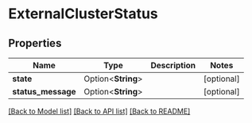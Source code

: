 # ExternalClusterStatus

## Properties

Name | Type | Description | Notes
------------ | ------------- | ------------- | -------------
**state** | Option<**String**> |  | [optional]
**status_message** | Option<**String**> |  | [optional]

[[Back to Model list]](../README.md#documentation-for-models) [[Back to API list]](../README.md#documentation-for-api-endpoints) [[Back to README]](../README.md)


